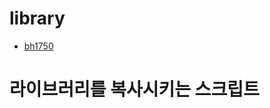 # library 
- [bh1750](https://github.com/flrrth/pico-bh1750?tab=readme-ov-file)

# 라이브러리를 복사시키는 스크립트

